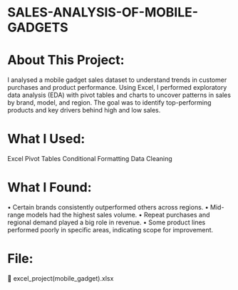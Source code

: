 # SALES-ANALYSIS-OF-MOBILE-GADGETS
# About This Project:

I analysed a mobile gadget sales dataset to understand trends in customer purchases and product performance. Using Excel, I performed exploratory data analysis (EDA) with pivot tables and charts to uncover patterns in sales by brand, model, and region. The goal was to identify top-performing products and key drivers behind high and low sales.

# What I Used:

Excel Pivot Tables Conditional Formatting Data Cleaning

# What I Found:

• Certain brands consistently outperformed others across regions. • Mid-range models had the highest sales volume. • Repeat purchases and regional demand played a big role in revenue. • Some product lines performed poorly in specific areas, indicating scope for improvement.

# File:

📄 excel_project(mobile_gadget).xlsx
